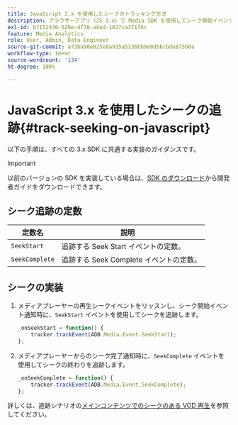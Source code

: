 ```yaml
---
title: JavaScript 3.x を使用したシークのトラッキング方法
description: ブラウザーアプリ（JS 3.x）で Media SDK を使用してシーク開始イベントとシーク完了イベントをトラッキングする方法を説明します。
exl-id: b7152436-520e-4f38-a8ad-1027ca3f1f6c
feature: Media Analytics
role: User, Admin, Data Engineer
source-git-commit: a73ba98e025e0a915a5136bb9e0d5bcbde875b0a
workflow-type: tm+mt
source-wordcount: '134'
ht-degree: 100%

---
```


# JavaScript 3.x を使用したシークの追跡{#track-seeking-on-javascript}

以下の手順は、すべての 3.x SDK に共通する実装のガイダンスです。

>[!IMPORTANT]
>
>以前のバージョンの SDK を実装している場合は、[SDK のダウンロード](/help/getting-started/download-sdks.md)から開発者ガイドをダウンロードできます。

## シーク追跡の定数

| 定数名 | 説明     |
|---|---|
| `SeekStart` | 追跡する Seek Start イベントの定数。 |
| `SeekComplete` | 追跡する Seek Complete イベントの定数。 |

## シークの実装

1. メディアプレーヤーの再生シークイベントをリッスンし、シーク開始イベント通知時に、`SeekStart` イベントを使用してシークを追跡します。

   ```js
   _onSeekStart = function() {
       tracker.trackEvent(ADB.Media.Event.SeekStart);
   };
   ```

1. メディアプレーヤーからのシーク完了通知時に、`SeekComplete` イベントを使用してシークの終わりを追跡します。

   ```js
   _onSeekComplete = function() {
       tracker.trackEvent(ADB.Media.Event.SeekComplete);
   };
   ```

詳しくは、追跡シナリオの[メインコンテンツでのシークのある VOD 再生](/help/use-cases/tracking-scenarios/vod-seeking.md)を参照してください。
